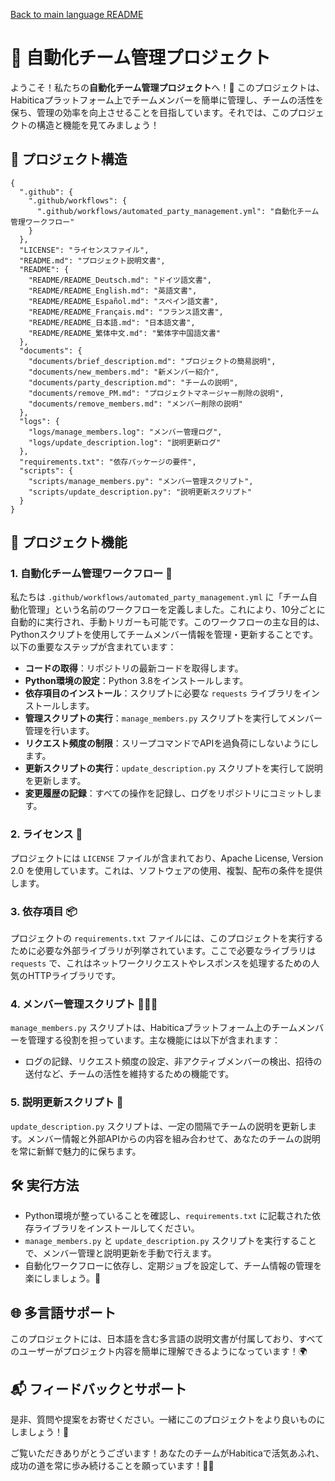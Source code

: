 [Back to main language README](README.md)

# 🎉 自動化チーム管理プロジェクト

ようこそ！私たちの**自動化チーム管理プロジェクト**へ！🚀 このプロジェクトは、Habiticaプラットフォーム上でチームメンバーを簡単に管理し、チームの活性を保ち、管理の効率を向上させることを目指しています。それでは、このプロジェクトの構造と機能を見てみましょう！

## 📁 プロジェクト構造

```
{
  ".github": {
    ".github/workflows": {
      ".github/workflows/automated_party_management.yml": "自動化チーム管理ワークフロー"
    }
  },
  "LICENSE": "ライセンスファイル",
  "README.md": "プロジェクト説明文書",
  "README": {
    "README/README_Deutsch.md": "ドイツ語文書",
    "README/README_English.md": "英語文書",
    "README/README_Español.md": "スペイン語文書",
    "README/README_Français.md": "フランス語文書",
    "README/README_日本語.md": "日本語文書",
    "README/README_繁体中文.md": "繁体字中国語文書"
  },
  "documents": {
    "documents/brief_description.md": "プロジェクトの簡易説明",
    "documents/new_members.md": "新メンバー紹介",
    "documents/party_description.md": "チームの説明",
    "documents/remove_PM.md": "プロジェクトマネージャー削除の説明",
    "documents/remove_members.md": "メンバー削除の説明"
  },
  "logs": {
    "logs/manage_members.log": "メンバー管理ログ",
    "logs/update_description.log": "説明更新ログ"
  },
  "requirements.txt": "依存パッケージの要件",
  "scripts": {
    "scripts/manage_members.py": "メンバー管理スクリプト",
    "scripts/update_description.py": "説明更新スクリプト"
  }
}
```

## 📜 プロジェクト機能

### 1. 自動化チーム管理ワークフロー 🤖
私たちは `.github/workflows/automated_party_management.yml` に「チーム自動化管理」という名前のワークフローを定義しました。これにより、10分ごとに自動的に実行され、手動トリガーも可能です。このワークフローの主な目的は、Pythonスクリプトを使用してチームメンバー情報を管理・更新することです。以下の重要なステップが含まれています：

- **コードの取得**：リポジトリの最新コードを取得します。
- **Python環境の設定**：Python 3.8をインストールします。
- **依存項目のインストール**：スクリプトに必要な `requests` ライブラリをインストールします。
- **管理スクリプトの実行**：`manage_members.py` スクリプトを実行してメンバー管理を行います。
- **リクエスト頻度の制限**：スリープコマンドでAPIを過負荷にしないようにします。
- **更新スクリプトの実行**：`update_description.py` スクリプトを実行して説明を更新します。
- **変更履歴の記録**：すべての操作を記録し、ログをリポジトリにコミットします。

### 2. ライセンス 📝
プロジェクトには `LICENSE` ファイルが含まれており、Apache License, Version 2.0 を使用しています。これは、ソフトウェアの使用、複製、配布の条件を提供します。

### 3. 依存項目 📦
プロジェクトの `requirements.txt` ファイルには、このプロジェクトを実行するために必要な外部ライブラリが列挙されています。ここで必要なライブラリは `requests` で、これはネットワークリクエストやレスポンスを処理するための人気のHTTPライブラリです。

### 4. メンバー管理スクリプト 🧑‍🤝‍🧑
`manage_members.py` スクリプトは、Habiticaプラットフォーム上のチームメンバーを管理する役割を担っています。主な機能には以下が含まれます：
- ログの記録、リクエスト頻度の設定、非アクティブメンバーの検出、招待の送付など、チームの活性を維持するための機能です。

### 5. 説明更新スクリプト 🔄
`update_description.py` スクリプトは、一定の間隔でチームの説明を更新します。メンバー情報と外部APIからの内容を組み合わせて、あなたのチームの説明を常に新鮮で魅力的に保ちます。

## 🛠️ 実行方法
- Python環境が整っていることを確認し、`requirements.txt` に記載された依存ライブラリをインストールしてください。
- `manage_members.py` と `update_description.py` スクリプトを実行することで、メンバー管理と説明更新を手動で行えます。
- 自動化ワークフローに依存し、定期ジョブを設定して、チーム情報の管理を楽にしましょう。🎈

## 🌐 多言語サポート
このプロジェクトには、日本語を含む多言語の説明文書が付属しており、すべてのユーザーがプロジェクト内容を簡単に理解できるようになっています！🌍

## 📬 フィードバックとサポート
是非、質問や提案をお寄せください。一緒にこのプロジェクトをより良いものにしましょう！🙏

ご覧いただきありがとうございます！あなたのチームがHabiticaで活気あふれ、成功の道を常に歩み続けることを願っています！💪✨